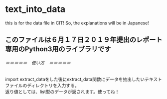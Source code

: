 # text_into_data
this is for the data file in CIT! So, the explanations will be in Japanese!
  
## このファイルは６月１７日２０１９年提出のレポート専用のPython3用のライブラリです
###### ＝＝＝＝＝　使い方　＝＝＝＝＝
import extract_dataをした後にextract_data関数にデータを抽出したいテキストファイルのディレクトリを入力する。  
返り値としては、list型のデータが返されます。使ってね！
